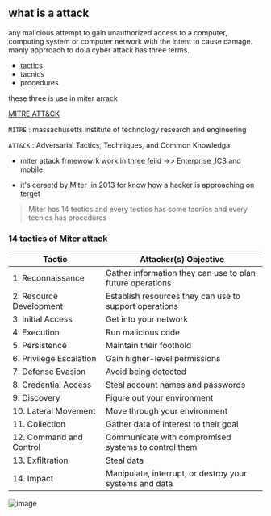 ## what is a attack
any malicious attempt to gain unauthorized access to a computer, computing system or computer network with the intent to cause damage. manly apprroach to do a cyber attack
has three terms.

- tactics
- tacnics
- procedures

these three is use in miter arrack
  
 [MITRE ATT&CK](https://attack.mitre.org/)
 
`MITRE` : massachusetts institute of technology research and engineering

`ATT&CK` : Adversarial Tactics, Techniques, and Common Knowledga


- miter attack frmewowrk work in three feild ->> Enterprise ,ICS and mobile

- it's ceraetd by Miter ,in 2013 for know how a hacker is approaching on terget

> Miter has 14 tectics and every tectics has some tacnics and every tecnics has procedures

### 14 tactics of Miter attack
| Tactic                | Attacker(s) Objective                                       |
|-----------------------|-------------------------------------------------------------|
| 1. Reconnaissance      | Gather information they can use to plan future operations  |
| 2. Resource Development| Establish resources they can use to support operations     |
| 3. Initial Access      | Get into your network                                      |
| 4. Execution           | Run malicious code                                         |
| 5. Persistence         | Maintain their foothold                                    |
| 6. Privilege Escalation| Gain higher-level permissions                              |
| 7. Defense Evasion     | Avoid being detected                                       |
| 8. Credential Access    | Steal account names and passwords                         |
| 9. Discovery           | Figure out your environment                                |
| 10. Lateral Movement    | Move through your environment                             |
| 11. Collection         | Gather data of interest to their goal                      |
| 12. Command and Control | Communicate with compromised systems to control them      |
| 13. Exfiltration       | Steal data                                                 |
| 14. Impact             | Manipulate, interrupt, or destroy your systems and data    |


![image](https://github.com/rishabh727/cyber-security-basics/assets/143151167/e258dd66-6ea4-4758-ab16-f0b7bf62b56a)









  

  
  

